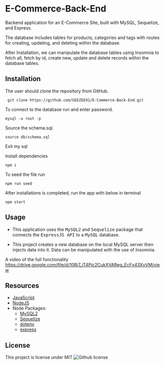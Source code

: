# E-Commerce-Back-End

Backend application for an E-Commerce Site, built with MySQL, Sequelize, and Express. 

The database includes tables for products, categories and tags with routes for creating, updating, and deleting within the database. 

After Installation, we can manipulate the database tables using Insomnia to fetch all, fetch by id, create new, update and delete records within the database tables.




## Installation
The user should clone the repository from GitHub. 

     git clone https://github.com/GEEZEE91/E-Commerce-Back-End.git

To connect to the database run and enter password. 

    mysql -u root -p 

Source the schema.sql.

    source db/schema.sql
  
Exit my sql

Install dependencies

    npm i
  
To seed the file run

    npm run seed
 
After installations is completed, run the app with below in terminal

    npm start

  

 ## Usage


-   This application uses the <kbd>MySQL2</kbd> and <kbd>Sequelize</kbd> package that connects the <kbd>ExpressJS API</kbd> to a <kbd>MySQL</kbd> database.


-   This project creates a new database on the local MySQL server then injects data into it. Data can be manipulated with the use of Insomnia.

A video of the full functionality https://drive.google.com/file/d/10Ri7_iT4Pjc2CukXVAReg_EcFx43XvVM/view


## Resources
-   [JavaScript](https://developer.mozilla.org/en-US/docs/Web/JavaScript)
-   [NodeJS](https://nodejs.org/)
-   Node Packages:
    -   [MySQL2](https://www.npmjs.com/package/mysql2)
    -   [Sequelize](https://www.npmjs.com/package/sequelize)
    -   [dotenv](https://www.npmjs.com/package/dotenv)
    -   [express](https://www.npmjs.com/package/express)

## License 
This project is license under MIT
  ![Github license](http://img.shields.io/badge/license-MIT-blue.svg)
